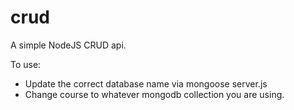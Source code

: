 # crud

A simple NodeJS CRUD api. 

To use:
 - Update the correct database name via mongoose server.js
 - Change course to whatever mongodb collection you are using.
 